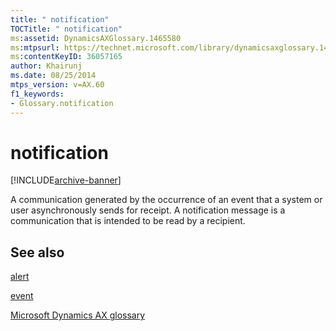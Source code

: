 ```yaml
---
title: " notification"
TOCTitle: " notification"
ms:assetid: DynamicsAXGlossary.1465580
ms:mtpsurl: https://technet.microsoft.com/library/dynamicsaxglossary.1465580(v=AX.60)
ms:contentKeyID: 36057165
author: Khairunj
ms.date: 08/25/2014
mtps_version: v=AX.60
f1_keywords:
- Glossary.notification
---
```


# notification


[!INCLUDE[archive-banner](includes/archive-banner.md)]

A communication generated by the occurrence of an event that a system or user asynchronously sends for receipt. A notification message is a communication that is intended to be read by a recipient.

## See also

[alert](alert.md)

[event](event.md)

[Microsoft Dynamics AX glossary](glossary/microsoft-dynamics-ax-glossary.md)

  


